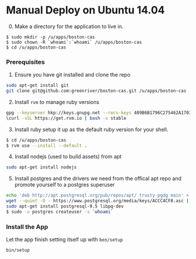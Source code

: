 # Manual Deploy on Ubuntu 14.04

0. Make a directory for the application to live in.
 ```
$ sudo mkdir -p /u/apps/boston-cas
$ sudo chown -R `whoami`:`whoami` /u/apps/boston-cas
$ cd /u/apps/boston-cas
 ```

### Prerequisites

1. Ensure you have git installed and clone the repo
 ```bash
sudo apt-get install git
git clone git@github.com:greenriver/boston-cas.git /u/apps/boston-cas
 ```

2. Install `rvm` to manage ruby versions
 ```bash
gpg --keyserver hkp://keys.gnupg.net --recv-keys 409B6B1796C275462A1703113804BB82D39DC0E3
\curl -sSL https://get.rvm.io | bash -s stable
 ```

3. Install ruby setup it up as the default ruby version for your shell.
 ```bash
$ cd /u/apps/boston-cas
$ rvm use --install --default .
 ```

4. Install nodejs (used to build assets) from apt
 ```bash
sudo apt-get install nodejs
 ```

5. Install postgres and the drivers we need from the offical apt repo and promote yourself to a postgres superuser
 ```bash
echo 'deb http://apt.postgresql.org/pub/repos/apt/ trusty-pgdg main' > /etc/apt/sources.list.d/pgdg.list
wget --quiet -O - https://www.postgresql.org/media/keys/ACCC4CF8.asc |   sudo apt-key add -
sudo apt-get install postgresql-9.5 libpq-dev
$ sudo -u postgres createuser -s `whoami`
 ```

### Install the App
Let the app finish setting itself up with `ben/setup`
 ```bash
bin/setup
 ```
